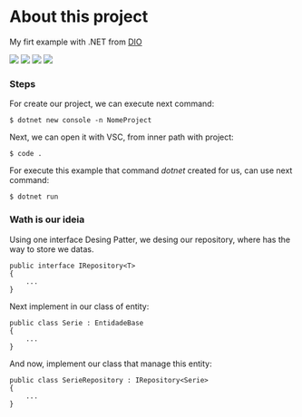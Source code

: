 # About this project

My firt example with .NET from [DIO](https://digitalinnovation.lt.acemlnb.com/Prod/link-tracker?redirectUrl=aHR0cHMlM0ElMkYlMkZ3ZWIuZGlnaXRhbGlubm92YXRpb24ub25lJTJGcHJvamVjdCUyRmNyaWFuZG8tdW0tYXBwLWRlLWNhZGFzdHJvLWVtLW1lbW9yaWEtaW1wbGVtZW50YW5kby1jcnVkLWRlLXNlcmllcy1lbS1uZXQlMkZsZWFybmluZyUyRjcxYjA2NWE1LTQ4MWUtNGViMS05YTRhLTMxZmUzM2FmZDZjYSUzRmJhY2slM0QlMkZ0cmFjayUyRmF2YW5hZGUtY29kZWFueXdoZXJlLW5ldA==&a=475833027&account=digitalinnovation%2Eactivehosted%2Ecom&email=wFYJcDVJlRSDyMW9ex2%2BVr35hO7C%2FF3J%2FgQB9Uu3XAY%3D&s=c74c9f26e01f894e50d4b2f1bfa34df9&i=4063A4314A139A48692)

![](https://img.shields.io/badge/by-DIO-informational?style=flat&logoColor=white&color=fa962a)
![](https://img.shields.io/badge/student-Alejandro.Fuentes-informational?style=flat&logoColor=white&color=cdcdcd)
![](https://img.shields.io/badge/Editor-Visual_Studio_Code-informational?style=flat&logo=Visual-Studio-Code&logoColor=white&color=007acc) 
![](https://img.shields.io/badge/Code-.net-informational?style=flat&logo=.net&logoColor=white&color=512bd4) 

### Steps
For create our project, we can execute next command:

```
$ dotnet new console -n NomeProject
```

Next, we can open it with VSC, from inner path with project:

```
$ code .
```

For execute this example that command *dotnet* created for us, can use next command:

```
$ dotnet run
```

### Wath is our ideia

Using one interface Desing Patter, we desing our repository, where has the way to store we datas.

```
public interface IRepository<T> 
{
    ...
}

```

Next implement in our class of entity:

```
public class Serie : EntidadeBase
{
    ...
}
```


And now, implement our class that  manage this entity:


```
public class SerieRepository : IRepository<Serie>
{
    ...
}

```
